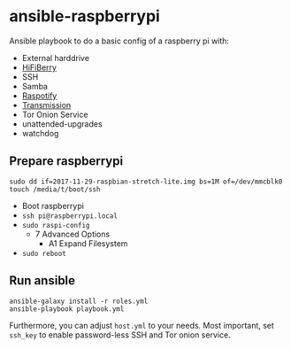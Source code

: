 ansible-raspberrypi
===================

Ansible playbook to do a basic config of a raspberry pi with:

 * External harddrive
 * [HiFiBerry](https://www.hifiberry.com/)
 * SSH
 * Samba
 * [Raspotify](https://github.com/dtcooper/raspotify)
 * [Transmission](https://transmissionbt.com/)
 * Tor Onion Service
 * unattended-upgrades
 * watchdog

Prepare raspberrypi
-------------------

```
sudo dd if=2017-11-29-raspbian-stretch-lite.img bs=1M of=/dev/mmcblk0 
touch /media/t/boot/ssh
```

* Boot raspberrypi
* `ssh pi@raspberrypi.local`
* `sudo raspi-config`
  * 7 Advanced Options
    * A1 Expand Filesystem
* `sudo reboot`

Run ansible
-----------

```
ansible-galaxy install -r roles.yml
ansible-playbook playbook.yml
```

Furthermore, you can adjust `host.yml` to your needs.
Most important, set `ssh_key` to enable password-less SSH and Tor onion service.
